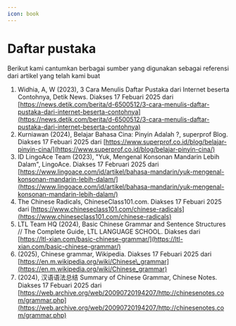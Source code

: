 ```yaml
---
icon: book
---
```


# Daftar pustaka

Berikut kami cantumkan berbagai sumber yang digunakan sebagai referensi dari artikel yang telah kami buat

1. &#x20;Widhia, A, W (2023), 3 Cara Menulis Daftar Pustaka dari Internet beserta Contohnya, Detik News. Diakses 17 Febuari 2025 dari [https://news.detik.com/berita/d-6500512/3-cara-menulis-daftar-pustaka-dari-internet-beserta-contohnya](https://news.detik.com/berita/d-6500512/3-cara-menulis-daftar-pustaka-dari-internet-beserta-contohnya)
2. Kurniawan (2024), Belajar Bahasa Cina: Pinyin Adalah ?, superprof Blog. Diakses 17 Febuari 2025 dari [https://www.superprof.co.id/blog/belajar-pinyin-cina/](https://www.superprof.co.id/blog/belajar-pinyin-cina/)
3. ID LingoAce Team (2023), "Yuk, Mengenal Konsonan Mandarin Lebih Dalam", LingoAce. Diakses 17 Februari 2025 dari [https://www.lingoace.com/id/artikel/bahasa-mandarin/yuk-mengenal-konsonan-mandarin-lebih-dalam/](https://www.lingoace.com/id/artikel/bahasa-mandarin/yuk-mengenal-konsonan-mandarin-lebih-dalam/)
4. The Chinese Radicals, ChineseClass101.com. Diakses 17 Febuari 2025 dari [https://www.chineseclass101.com/chinese-radicals](https://www.chineseclass101.com/chinese-radicals)
5. LTL Team HQ (2024), Basic Chinese Grammar and Sentence Structures // The Complete Guide, LTL LANGUAGE SCHOOL. Diakses dari [https://ltl-xian.com/basic-chinese-grammar/](https://ltl-xian.com/basic-chinese-grammar/)
6. (2025), Chinese grammar, Wikipedia. Diakses 17 Febuari 2025 dari [https://en.m.wikipedia.org/wiki/Chinese\_grammar](https://en.m.wikipedia.org/wiki/Chinese_grammar)
7. (2024), 汉语语法总结 Summary of Chinese Grammar,  Chinese Notes. Diakses 17 Febuari 2025 dari [https://web.archive.org/web/20090720194207/http://chinesenotes.com/grammar.php](https://web.archive.org/web/20090720194207/http://chinesenotes.com/grammar.php)

